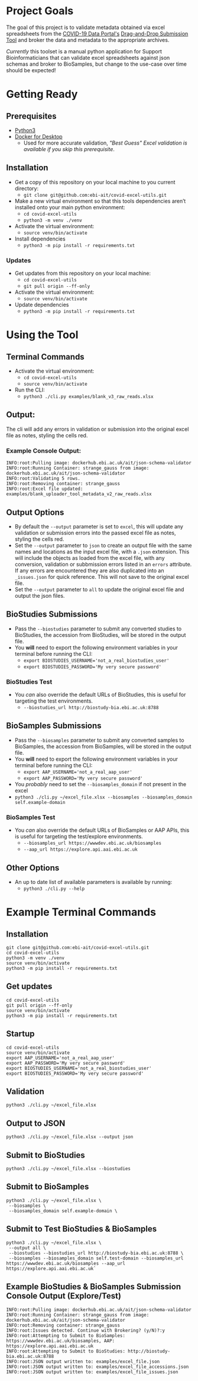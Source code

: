 # Project Goals
The goal of this project is to validate metadata obtained via excel spreadsheets from the [COVID-19 Data Portal's](https://www.covid19dataportal.org/) [Drag-and-Drop Submission Tool](https://www.covid19dataportal.org/submit-data/ui-uploader/ena/) and broker the data and metadata to the appropriate archives.

*Currently* this toolset is a manual python application for Support Bioinformaticians that can validate excel spreadsheets against json schemas and broker to BioSamples, but change to the use-case over time should be expected!

# Getting Ready
## Prerequisites
 - [Python3](https://installpython3.com)
 - [Docker for Desktop](https://www.docker.com/products/docker-desktop)
    - Used for more accurate validation, *"Best Guess" Excel validation is available if you skip this prerequisite*.

## Installation
 - Get a copy of this repository on your local machine to you current directory:
    - `git clone git@github.com:ebi-ait/covid-excel-utils.git`
 - Make a new virtual environment so that this tools dependencies aren’t installed onto your main python environment:
    - `cd covid-excel-utils`
    - `python3 -m venv ./venv`
 - Activate the virtual environment:
    - `source venv/bin/activate`
 - Install dependencies
    - `python3 -m pip install -r requirements.txt`

### Updates
 - Get updates from this repository on your local machine:
    - `cd covid-excel-utils`
    - `git pull origin --ff-only`
 - Activate the virtual environment:
    - `source venv/bin/activate`
 - Update dependencies
    - `python3 -m pip install -r requirements.txt`

# Using the Tool
## Terminal Commands
- Activate the virtual environment:
    - `cd covid-excel-utils`
    - `source venv/bin/activate`
- Run the CLI:
    - `python3 ./cli.py examples/blank_v3_raw_reads.xlsx`

## Output:
The cli will add any errors in validation or submission into the original excel file as notes, styling the cells red.

### Example Console Output:
```
INFO:root:Pulling image: dockerhub.ebi.ac.uk/ait/json-schema-validator
INFO:root:Running Container: strange_gauss from image: dockerhub.ebi.ac.uk/ait/json-schema-validator
INFO:root:Validating 5 rows.
INFO:root:Removing container: strange_gauss
INFO:root:Excel file updated: examples/blank_uploader_tool_metadata_v2_raw_reads.xlsx
```
## Output Options
 - By default the `--output` parameter is set to `excel`, this will update any validation or submission errors into the passed excel file as notes, styling the cells red.
 - Set the `--output` parameter to `json` to create an output file with the same names and locations as the input excel file, with a `.json` extension. This will include the objects as loaded from the excel file, with any conversion, validation or subbmission errors listed in an `errors` attribute. If any errors are encountered they are also duplicated into an `_issues.json` for quick reference. This will not save to the original excel file.
 - Set the `--output` parameter to `all` to update the original excel file and output the json files.

## BioStudies Submissions
 - Pass the `--biostudies` parameter to submit any converted studies to BioStudies, the accession from BioStudies, will be  stored in the output file.
 - You **will** need to export the following environment variables in your terminal before running the CLI:
    - `export BIOSTUDIES_USERNAME='not_a_real_biostudies_user'`
    - `export BIOSTUDIES_PASSWORD='My very secure password'`

### BioStudies Test
 - You *can* also override the default URLs of BioStudies, this is useful for targeting the test environments.
    - `--biostudies_url http://biostudy-bia.ebi.ac.uk:8788`

## BioSamples Submissions
 - Pass the `--biosamples` parameter to submit any converted samples to BioSamples, the accession from BioSamples, will be  stored in the output file.
 - You **will** need to export the following environment variables in your terminal before running the CLI:
    - `export AAP_USERNAME='not_a_real_aap_user'`
    - `export AAP_PASSWORD='My very secure password'`
 - You *probably* need to set the `--biosamples_domain` if not present in the excel
 - `python3 ./cli.py ~/excel_file.xlsx --biosamples --biosamples_domain self.example-domain`

### BioSamples Test
 - You *can* also override the default URLs of BioSamples or AAP APIs, this is useful for targeting the test/explore environments.
    - `--biosamples_url https://wwwdev.ebi.ac.uk/biosamples`
    - `--aap_url https://explore.api.aai.ebi.ac.uk`

## Other Options
 - An up to date list of available parameters is available by running:
    - `python3 ./cli.py --help`

# Example Terminal Commands
## Installation
```
git clone git@github.com:ebi-ait/covid-excel-utils.git
cd covid-excel-utils
python3 -m venv ./venv
source venv/bin/activate
python3 -m pip install -r requirements.txt
```

## Get updates
```
cd covid-excel-utils
git pull origin --ff-only
source venv/bin/activate
python3 -m pip install -r requirements.txt
```

## Startup
```
cd covid-excel-utils
source venv/bin/activate
export AAP_USERNAME='not_a_real_aap_user'
export AAP_PASSWORD='My very secure password'
export BIOSTUDIES_USERNAME='not_a_real_biostudies_user'
export BIOSTUDIES_PASSWORD='My very secure password'
```
## Validation
```
python3 ./cli.py ~/excel_file.xlsx
```

## Output to JSON
```
python3 ./cli.py ~/excel_file.xlsx --output json
```

## Submit to BioStudies
```
python3 ./cli.py ~/excel_file.xlsx --biostudies 
```

## Submit to BioSamples
```
python3 ./cli.py ~/excel_file.xlsx \
 --biosamples \
 --biosamples_domain self.example-domain \
```

## Submit to Test BioStudies & BioSamples 
```
python3 ./cli.py ~/excel_file.xlsx \
 --output all \
 --biostudies --biostudies_url http://biostudy-bia.ebi.ac.uk:8788 \
 --biosamples --biosamples_domain self.test-domain --biosamples_url https://wwwdev.ebi.ac.uk/biosamples --aap_url https://explore.api.aai.ebi.ac.uk`
```
## Example BioStudies & BioSamples Submission Console Output (Explore/Test)
```
INFO:root:Pulling image: dockerhub.ebi.ac.uk/ait/json-schema-validator
INFO:root:Running Container: strange_gauss from image: dockerhub.ebi.ac.uk/ait/json-schema-validator
INFO:root:Removing container: strange_gauss
INFO:root:Issues detected. Continue with Brokering? (y/N)?:y
INFO:root:Attempting to Submit to BioSamples: https://wwwdev.ebi.ac.uk/biosamples, AAP: https://explore.api.aai.ebi.ac.uk
INFO:root:Attempting to Submit to BioStudies: http://biostudy-bia.ebi.ac.uk:8788
INFO:root:JSON output written to: examples/excel_file.json
INFO:root:JSON output written to: examples/excel_file_accessions.json
INFO:root:JSON output written to: examples/excel_file_issues.json
```
